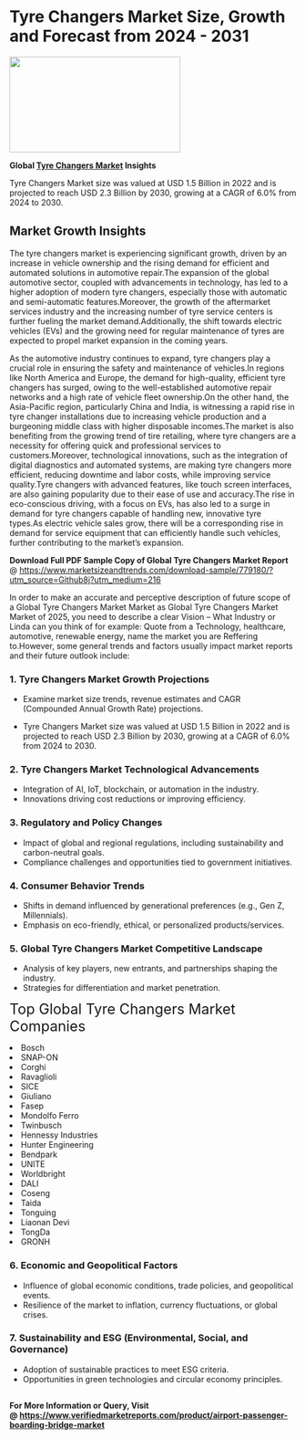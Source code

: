 <H1>Tyre Changers Market Size, Growth and Forecast from 2024 - 2031</H1><img class="aligncenter size-medium wp-image-584254" src="https://thirdeyenews.in/wp-content/uploads/2024/09/Global-Market-Research-300x168.jpeg" alt="" width="300" height="168" /><p><strong>Global&nbsp;<a href="https://www.marketsizeandtrends.com/download-sample/779180/?utm_source=Github8j?utm_medium=216">Tyre Changers Market</a> Insights</strong></p><p>Tyre Changers Market size was valued at USD 1.5 Billion in 2022 and is projected to reach USD 2.3 Billion by 2030, growing at a CAGR of 6.0% from 2024 to 2030.</p><p><h2>Market Growth Insights</h2> <p>The tyre changers market is experiencing significant growth, driven by an increase in vehicle ownership and the rising demand for efficient and automated solutions in automotive repair.The expansion of the global automotive sector, coupled with advancements in technology, has led to a higher adoption of modern tyre changers, especially those with automatic and semi-automatic features.Moreover, the growth of the aftermarket services industry and the increasing number of tyre service centers is further fueling the market demand.Additionally, the shift towards electric vehicles (EVs) and the growing need for regular maintenance of tyres are expected to propel market expansion in the coming years.</p> <p>As the automotive industry continues to expand, tyre changers play a crucial role in ensuring the safety and maintenance of vehicles.In regions like North America and Europe, the demand for high-quality, efficient tyre changers has surged, owing to the well-established automotive repair networks and a high rate of vehicle fleet ownership.On the other hand, the Asia-Pacific region, particularly China and India, is witnessing a rapid rise in tyre changer installations due to increasing vehicle production and a burgeoning middle class with higher disposable incomes.The market is also benefiting from the growing trend of tire retailing, where tyre changers are a necessity for offering quick and professional services to customers.Moreover, technological innovations, such as the integration of digital diagnostics and automated systems, are making tyre changers more efficient, reducing downtime and labor costs, while improving service quality.Tyre changers with advanced features, like touch screen interfaces, are also gaining popularity due to their ease of use and accuracy.The rise in eco-conscious driving, with a focus on EVs, has also led to a surge in demand for tyre changers capable of handling new, innovative tyre types.As electric vehicle sales grow, there will be a corresponding rise in demand for service equipment that can efficiently handle such vehicles, further contributing to the market’s expansion.<p><span class=""><strong>Download Full PDF Sample Copy of Global Tyre Changers Market Report</strong> @ <a href="https://www.marketsizeandtrends.com/download-sample/779180/?utm_source=Github8j?utm_medium=216" target="_blank">https://www.marketsizeandtrends.com/download-sample/779180/?utm_source=Github8j?utm_medium=216</a></span></p><p>In order to make an accurate and perceptive description of future scope of a Global&nbsp;Tyre Changers Market Market as Global&nbsp;Tyre Changers Market Market of 2025, you need to describe a clear Vision &ndash; What Industry or Linda can you think of for example: Quote from a Technology, healthcare, automotive, renewable energy, name the market you are Reffering to.However, some general trends and factors usually impact market reports and their future outlook include:</p><h3>1.&nbsp;<strong>Tyre Changers Market Growth Projections</strong></h3><ul><li>Examine market size trends, revenue estimates and CAGR (Compounded Annual Growth Rate) projections.</li><li><p>Tyre Changers Market size was valued at USD 1.5 Billion in 2022 and is projected to reach USD 2.3 Billion by 2030, growing at a CAGR of 6.0% from 2024 to 2030.</p></li></ul><h3>2.&nbsp;<strong>Tyre Changers Market Technological Advancements</strong></h3><ul><li>Integration of AI, IoT, blockchain, or automation in the industry.</li><li>Innovations driving cost reductions or improving efficiency.</li></ul><h3>3.&nbsp;<strong>Regulatory and Policy Changes</strong></h3><ul><li>Impact of global and regional regulations, including sustainability and carbon-neutral goals.</li><li>Compliance challenges and opportunities tied to government initiatives.</li></ul><h3>4.&nbsp;<strong>Consumer Behavior Trends</strong></h3><ul><li>Shifts in demand influenced by generational preferences (e.g., Gen Z, Millennials).</li><li>Emphasis on eco-friendly, ethical, or personalized products/services.</li></ul><h3>5.&nbsp;<strong>Global Tyre Changers Market Competitive Landscape</strong></h3><ul><li>Analysis of key players, new entrants, and partnerships shaping the industry.</li><li>Strategies for differentiation and market penetration.</li></ul><p data-pm-slice="1 1 []"><span style="color: inherit; font-family: inherit; font-size: 25px;">Top Global Tyre Changers Market Companies</span></p><div class="" data-test-id=""><p><li>Bosch</li><li> SNAP-ON</li><li> Corghi</li><li> Ravaglioli</li><li> SICE</li><li> Giuliano</li><li> Fasep</li><li> Mondolfo Ferro</li><li> Twinbusch</li><li> Hennessy Industries</li><li> Hunter Engineering</li><li> Bendpark</li><li> UNITE</li><li> Worldbright</li><li> DALI</li><li> Coseng</li><li> Taida</li><li> Tonguing</li><li> Liaonan Devi</li><li> TongDa</li><li> GRONH</li></p></div><h3>6.&nbsp;<strong>Economic and Geopolitical Factors</strong></h3><ul><li>Influence of global economic conditions, trade policies, and geopolitical events.</li><li>Resilience of the market to inflation, currency fluctuations, or global crises.</li></ul><h3>7.&nbsp;<strong>Sustainability and ESG (Environmental, Social, and Governance)</strong></h3><ul><li>Adoption of sustainable practices to meet ESG criteria.</li><li>Opportunities in green technologies and circular economy principles.</li></ul><h2><strong style="font-size: 14px;">For More Information or Query, Visit @&nbsp;</strong><a style="background-color: #ffffff; font-size: 14px;" href="https://www.marketsizeandtrends.com/report/tyre-changers-market/" target="_blank">https://www.verifiedmarketreports.com/product/airport-passenger-boarding-bridge-market</a></h2>